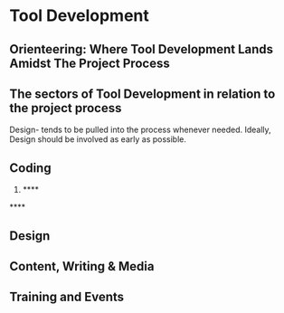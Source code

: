 # Tool Development

## Orienteering: Where Tool Development Lands Amidst The Project Process



## The sectors of Tool Development in relation to the project process

Design- tends to be pulled into the process whenever needed. Ideally, Design should be involved as early as possible. 



## Coding

1. \*\*\*\*

\*\*\*\*



## Design

## Content, Writing & Media

## Training and Events



